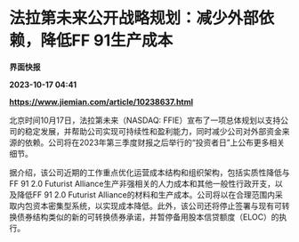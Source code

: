 # 法拉第未来公开战略规划：减少外部依赖，降低FF 91生产成本
**界面快报**

**2023-10-17 04:41**

**https://www.jiemian.com/article/10238637.html**

北京时间10月17日，法拉第未来（NASDAQ: FFIE）宣布了一项总体规划以支持公司的稳定发展，并帮助公司实现可持续性和盈利能力，同时减少公司对外部资金来源的依赖。公司将在2023年第三季度财报之后举行的“投资者日”上公布更多相关细节。

据介绍，该公司近期的工作重点优化运营成本结构和组织架构，包括实质性降低与FF 91 2.0 Futurist Alliance生产非强相关的人力成本和其他一般性行政开支，以及降低FF 91 2.0 Futurist Alliance的材料和生产成本。公司将以在合理范围内采取内包资本密集型系统，以实现成本降低。此外，该公司还将停止签署与现有可转换债券结构类似的新的可转换债券承诺，并暂停备用股本信贷额度（ELOC）的执行。